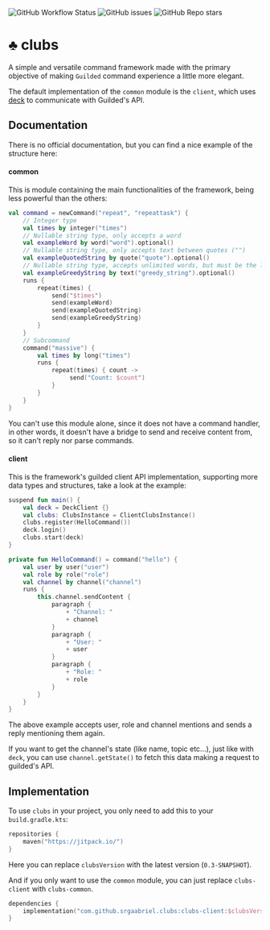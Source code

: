 ![GitHub Workflow Status](https://img.shields.io/github/workflow/status/SrGaabriel/clubs/Build)
![GitHub issues](https://img.shields.io/github/issues/SrGaabriel/clubs)
![GitHub Repo stars](https://img.shields.io/github/stars/SrGaabriel/clubs)

# ♣️ clubs

A simple and versatile command framework made with the primary objective of making `Guilded` command experience a little more elegant.

The default implementation of the `common` module is the `client`, which uses [deck](https://github.com/SrGaabriel/deck) to communicate with Guilded's API.

## Documentation

There is no official documentation, but you can find a nice example of the structure here:

#### common

This is module containing the main functionalities of the framework, being less powerful than the others:

```kotlin
val command = newCommand("repeat", "repeattask") {
    // Integer type
    val times by integer("times")
    // Nullable string type, only accepts a word
    val exampleWord by word("word").optional()
    // Nullable string type, only accepts text between quotes ("")
    val exampleQuotedString by quote("quote").optional()
    // Nullable string type, accepts unlimited words, but must be the last argument
    val exampleGreedyString by text("greedy_string").optional()
    runs {
        repeat(times) {
            send("$times")
            send(exampleWord)
            send(exampleQuotedString)
            send(exampleGreedyString)
        }
    }
    // Subcommand
    command("massive") {
        val times by long("times")
        runs {
            repeat(times) { count ->
                 send("Count: $count")
            }
        }
    }
}
```

You can't use this module alone, since it does not have a command handler, in other words, it doesn't have a bridge to send and receive content from, so it can't reply nor parse commands.

#### client

This is the framework's guilded client API implementation, supporting more data types and structures, take a look at the example:

```kotlin
suspend fun main() {
    val deck = DeckClient {}
    val clubs: ClubsInstance = ClientClubsInstance()
    clubs.register(HelloCommand())
    deck.login()
    clubs.start(deck)
}

private fun HelloCommand() = command("hello") {
    val user by user("user")
    val role by role("role")
    val channel by channel("channel")
    runs {
        this.channel.sendContent {
            paragraph {
                + "Channel: "
                + channel
            }
            paragraph {
                + "User: "
                + user
            }
            paragraph {
                + "Role: "
                + role
            }
        }
    }
}
```

The above example accepts user, role and channel mentions and sends a reply mentioning them again.

If you want to get the channel's state (like name, topic etc...), just like with `deck`, you can use `channel.getState()` to fetch this data making a request to guilded's API.

## Implementation

To use `clubs` in your project, you only need to add this to your `build.gradle.kts`:

```kotlin
repositories {
    maven("https://jitpack.io/")
}
```

Here you can replace `clubsVersion` with the latest version (`0.3-SNAPSHOT`).

And if you only want to use the `common` module, you can just replace `clubs-client` with `clubs-common`.

```kotlin
dependencies {
    implementation("com.github.srgaabriel.clubs:clubs-client:$clubsVersion")
}
```